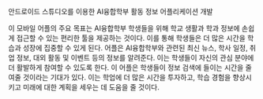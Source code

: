 안드로이드 스튜디오를 이용한 AI융합학부 활동 정보 어플리케이션 개발

이 모바일 어플의 주요 목표는 AI융합학부 학생들을 위해 학교 생활과 학과 정보에 손쉽게 접근할 수 있는 편리한 툴을 제공하는 것이다. 이를 통해 학생들은 더 많은 시간을 학습과 성장에 집중할 수 있게 된다.
 어플은 AI융합학부와 관련된 최신 뉴스, 학사 일정, 취업 정보, 대외 활동 및 이벤트 등의 정보를 알려준다. 이는 학생들이 자신의 관심 분야에 더 활발하게 참여할 수 있도록 한다. 이 어플은 학생들이 정보 검색에 들이는 시간을 줄여줄 것이라는 기대가 있다. 이는 학업에 더 많은 시간을 투자하고, 학습 경험을 향상시키고 미래에 대한 계획을 세우는 데 도움을 줄 것이다.
